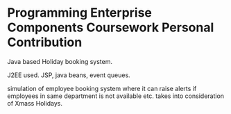 # Programming Enterprise Components Coursework Personal Contribution
Java based Holiday booking system.

J2EE used. JSP, java beans, event queues. 

simulation of employee booking system where it can raise alerts if employees in same department is not available etc. takes into consideration of Xmass Holidays.
